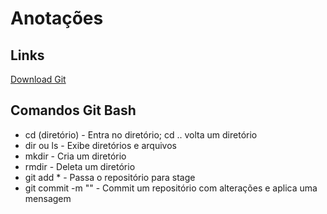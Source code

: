 # Anotações

## Links
[Download Git](https://git-scm.com/download/win)

## Comandos Git Bash
- cd (diretório) - Entra no diretório; cd .. volta um diretório
- dir ou ls - Exibe diretórios e arquivos 
- mkdir - Cria um diretório
- rmdir - Deleta um diretório 
- git add * - Passa o repositório para stage
- git commit -m "" - Commit um repositório com alterações e aplica uma mensagem